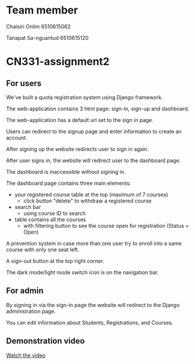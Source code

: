 # Team member

Chaisiri Onlim 6510615062

Tanapat Sa-nguantud 6510615120

# CN331-assignment2

## For users

We've built a quota registration system using Django framework.

The web-application contains 3 html page: sign-in, sign-up and dashboard.

The web-application has a default url set to the sign in page.

Users can redirect to the signup page and enter information to create an account.

After signing up the website redirects user to sign in again.

After user signs in, the website will redirect user to the dashboard page.

The dashboard is inaccessible without signing in.

The dashboard page contains three main elements:
- your registered course table at the top (maximum of 7 courses)
    * click button "delete" to withdraw a registered course 
- search bar
    * using course ID to search
- table contains all the courses
    * with filtering button to see the course open for registration (Status = Open)

A prevention system in case more than one user try to enroll into a same course with only one seat left.

A sign-out button at the top right corner.

The dark mode/light mode switch icon is on the navigation bar.

## For admin

By signing in via the sign-in page the website will redirect to the Django administration page.

You can edit information about Students, Registrations, and Courses.

## Demonstration video

[Watch the video](https://youtu.be/Re_aVNl9H20)












